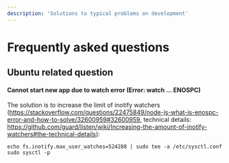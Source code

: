 ```yaml
---
description: 'Solutions to typical problems on development'
---
```


# Frequently asked questions

## Ubuntu related question

#### Cannot start new app due to watch error (Error: watch ... ENOSPC)

The solution is to increase the limit of inotify watchers (https://stackoverflow.com/questions/22475849/node-js-what-is-enospc-error-and-how-to-solve/32600959#32600959, technical details: https://github.com/guard/listen/wiki/Increasing-the-amount-of-inotify-watchers#the-technical-details):
```
echo fs.inotify.max_user_watches=524288 | sudo tee -a /etc/sysctl.conf
sudo sysctl -p
```
